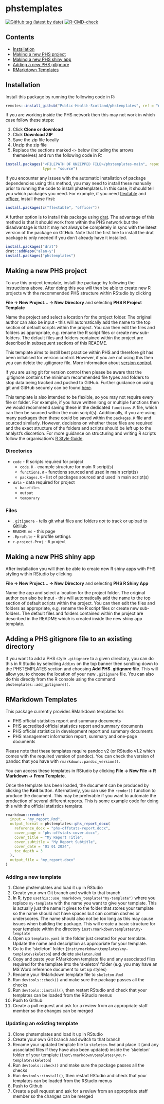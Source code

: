 
<!-- README.md is generated from README.Rmd. Please edit that file -->

# phstemplates

<!-- badges: start -->

[![GitHub tag (latest by
date)](https://img.shields.io/github/v/tag/Public-Health-Scotland/phstemplates)](https://github.com/Public-Health-Scotland/phstemplates/tags)
[![R-CMD-check](https://github.com/Public-Health-Scotland/phstemplates/workflows/R-CMD-check/badge.svg)](https://github.com/Public-Health-Scotland/phstemplates/actions)
<!-- badges: end -->

## Contents

- [Installation](#installation)
- [Making a new PHS project](#making-a-new-phs-project)
- [Making a new PHS shiny app](#making-a-new-phs-shiny-app)
- [Adding a new PHS
  gitignore](#adding-a-phs-gitignore-file-to-an-existing-directory)
- [RMarkdown Templates](#rmarkdown-templates)

## Installation

Install this package by running the following code in R:

``` r
remotes::install_github("Public-Health-Scotland/phstemplates", ref = "main")
```

If you are working inside the PHS network then this may not work in
which case follow these steps:

1.  Click **Clone or download**
2.  Click **Download ZIP**
3.  Save the zip file locally
4.  Unzip the zip file
5.  Replace the sections marked `<>` below (including the arrows
    themselves) and run the following code in R:

``` r
install.packages("<FILEPATH OF UNZIPPED FILE>/phstemplates-main", repos = NULL,
                 type = "source")
```

If you encounter any issues with the automatic installation of package
dependencies using this method, you may need to install these manually
prior to running the code to install phstemplates. In this case, it
should tell you which packages you need. For example, if you need
[flextable](https://davidgohel.github.io/flextable) and
[officer](https://davidgohel.github.io/officer), install these first:

``` r
install.packages(c("flextable", "officer"))
```

A further option is to install this package using
[drat](https://github.com/eddelbuettel/drat). The advantage of this
method is that it should work from within the PHS network but the
disadvantage is that it may not always be completely in sync with the
latest version of the package on GitHub. Note that the first line to
install the drat package is only needed if you don’t already have it
installed.

``` r
install.packages("drat")
drat::addRepo("alan-y")
install.packages("phstemplates")
```

## Making a new PHS project

To use this project template, install the package by following the
instructions above. After doing this you will then be able to create new
R projects with the recommended PHS structure within RStudio by clicking

**File -\> New Project… -\> New Directory** and selecting **PHS R
Project Template**

Name the project and select a location for the project folder. The
original author can also be input - this will automatically add the name
to the top section of default scripts within the project. You can then
edit the files and folders as appropriate, e.g. rename the R script
files or create new sub-folders. The default files and folders contained
within the project are described in subsequent sections of this README.

This template aims to instill best practice within PHS and therefore git
has been initialised for version control. However, if you are not using
this then you can delete the .gitignore file. More information about
[version
control](https://github.com/Public-Health-Scotland/resources/blob/master/version-control.md).

If you are using git for version control then please be aware that the
.gitignore contains the minimum recommended file types and folders to
stop data being tracked and pushed to GitHub. Further guidance on using
git and GitHub securely can be found
[here](https://github.com/Public-Health-Scotland/GitHub-guidance).

This template is also intended to be flexible, so you may not require
every file or folder. For example, if you have written long or multiple
functions then we would recommend saving these in the dedicated
`functions.R` file, which can then be sourced within the main script(s).
Additionally, if you are using many packages then these could be saved
within the `packages.R` file and sourced similarly. However, decisions
on whether these files are required and the exact structure of the
folders and scripts should be left up to the analyst’s discretion. For
more guidance on structuring and writing R scripts follow the
organisation’s [R Style
Guide](https://github.com/Public-Health-Scotland/R-Resources/blob/master/PHS%20R%20style%20guide.md).

### Directories

- `code` - R scripts required for project
  - `code.R` - example structure for main R script(s)
  - `functions.R` - functions sourced and used in main script(s)
  - `packages.R` - list of packages sourced and used in main script(s)
- `data` - data required for project
  - `basefiles`
  - `output`
  - `temporary`

### Files

- `.gitignore` - tells git what files and folders *not* to track or
  upload to GitHub
- `README.md` - this page
- `.Rprofile` - R profile settings
- `r-project.Proj` - R project

## Making a new PHS shiny app

After installation you will then be able to create new R shiny apps with
PHS styling within RStudio by clicking

**File -\> New Project… -\> New Directory** and selecting **PHS R Shiny
App**

Name the app and select a location for the project folder. The original
author can also be input - this will automatically add the name to the
top section of default scripts within the project. You can then edit the
files and folders as appropriate, e.g. rename the R script files or
create new sub-folders. The default files and folders contained within
the project are described in the README which is created inside the new
shiny app template.

## Adding a PHS gitignore file to an existing directory

If you want to add a PHS style `.gitignore` to a given directory, you
can do this in R Studio by selecting `Addins` on the top banner then
scrolling down to the PHSTEMPLATES section and choosing **Add PHS
.gitignore file**. This will allow you to choose the location of your
new `.gitignore` file. You can also do this directly from the R console
using the command `phstemplates::add_gitignore()`.

## RMarkdown Templates

This package currently provides RMarkdown templates for:

- PHS official statistics report and summary documents
- PHS accredited official statistics report and summary documents
- PHS official statistics in development report and summary documents
- PHS management information report, summary and one-page documents

Please note that these templates require pandoc v2 (or RStudio v1.2
which comes with the required version of pandoc). You can check the
version of pandoc that you have with `rmarkdown::pandoc_version()`.

You can access these templates in RStudio by clicking **File -\> New
File -\> R Markdown -\> From Template**.

Once the template has been loaded, the document can be produced by
clicking the **Knit** button. Alternatively, you can use the `render()`
function to produce the document. This may be preferable if you want to
automate the production of several different reports. This is some
example code for doing this with the official statistics template.

``` r
rmarkdown::render(
  input = "my_report.Rmd",
  output_format = phstemplates::phs_report_docx(
    reference_docx = "phs-offstats-report.docx",
    cover_page = "phs-offstats-cover.docx",
    cover_title = "My Report Title",
    cover_subtitle = "My Report Subtitle",
    cover_date = "01 01 2024",
    toc_depth = 3
  ),
  output_file = "my_report.docx"
)
```

### Adding a new template

1.  Clone phstemplates and load it up in RStudio
2.  Create your own Git branch and switch to that branch
3.  In R, type `usethis::use_rmarkdown_template("my-template")` where
    you replace `my-template` with the name you want to give your
    template. This is actually just the name it gives to the folder that
    stores your template so the name should not have spaces but can
    contain dashes or underscores. The name should also not be too long
    as this may cause issues when building the package. This will create
    a basic structure for your template within the directory
    `inst\rmarkdown\templates\my-template`
4.  Open up `template.yaml` in the folder just created for your
    template. Update the name and description as appropriate for your
    template.
5.  Go to the ‘skeleton’ folder
    (`inst\rmarkdown\templates\my-template\skeleton`) and delete
    `skeleton.Rmd`
6.  Copy and paste your RMarkdown template file and any associated files
    required for the template into the ‘skeleton’ folder (e.g. you may
    have an MS Word reference document to set up styles)
7.  Rename your RMarkdown template file to `skeleton.Rmd`
8.  Run `devtools::check()` and make sure the package passes all the
    checks
9.  Run `devtools::install()`, then restart RStudio and check that your
    templates can be loaded from the RStudio menus
10. Push to Github
11. Create a pull request and ask for a review from an appropriate staff
    member so the changes can be merged

### Updating an existing template

1.  Clone phstemplates and load it up in RStudio
2.  Create your own Git branch and switch to that branch
3.  Rename your updated template file to `skeleton.Rmd` and place it
    (and any associated files if they have also been updated) inside the
    ‘skeleton’ folder of your template
    (`inst\rmarkdown\templates\your-template\skeleton`)
4.  Run `devtools::check()` and make sure the package passes all the
    checks
5.  Run `devtools::install()`, then restart RStudio and check that your
    templates can be loaded from the RStudio menus
6.  Push to Github
7.  Create a pull request and ask for a review from an appropriate staff
    member so the changes can be merged
